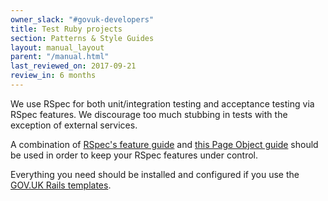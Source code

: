 ```yaml
---
owner_slack: "#govuk-developers"
title: Test Ruby projects
section: Patterns & Style Guides
layout: manual_layout
parent: "/manual.html"
last_reviewed_on: 2017-09-21
review_in: 6 months
---
```


We use RSpec for both unit/integration testing and acceptance testing via RSpec
features.  We discourage too much stubbing in tests with the exception of
external services.

A combination of [RSpec's feature guide](https://www.relishapp.com/rspec/rspec-rails/docs/feature-specs/feature-spec)
and [this Page Object guide](https://robots.thoughtbot.com/better-acceptance-tests-with-page-objects)
should be used in order to keep your RSpec features under control.

Everything you need should be installed and configured if you use the
[GOV.UK Rails templates](https://github.com/alphagov/govuk-rails-app-template).
